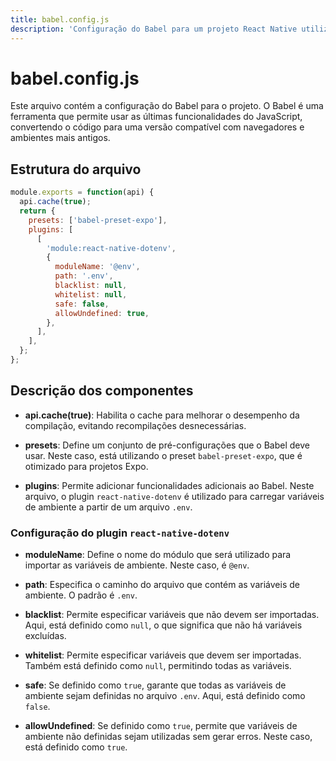```yaml
---
title: babel.config.js
description: 'Configuração do Babel para um projeto React Native utilizando Expo e suporte a variáveis de ambiente.'
---
```


# babel.config.js

Este arquivo contém a configuração do Babel para o projeto. O Babel é uma ferramenta que permite usar as últimas funcionalidades do JavaScript, convertendo o código para uma versão compatível com navegadores e ambientes mais antigos.

## Estrutura do arquivo

```javascript
module.exports = function(api) {
  api.cache(true);
  return {
    presets: ['babel-preset-expo'],
    plugins: [
      [
        'module:react-native-dotenv',
        {
          moduleName: '@env',
          path: '.env',
          blacklist: null,
          whitelist: null,
          safe: false,
          allowUndefined: true,
        },
      ],
    ],
  };
};
```

## Descrição dos componentes

- **api.cache(true)**: Habilita o cache para melhorar o desempenho da compilação, evitando recompilações desnecessárias.
  
- **presets**: Define um conjunto de pré-configurações que o Babel deve usar. Neste caso, está utilizando o preset `babel-preset-expo`, que é otimizado para projetos Expo.

- **plugins**: Permite adicionar funcionalidades adicionais ao Babel. Neste arquivo, o plugin `react-native-dotenv` é utilizado para carregar variáveis de ambiente a partir de um arquivo `.env`.

### Configuração do plugin `react-native-dotenv`

- **moduleName**: Define o nome do módulo que será utilizado para importar as variáveis de ambiente. Neste caso, é `@env`.

- **path**: Especifica o caminho do arquivo que contém as variáveis de ambiente. O padrão é `.env`.

- **blacklist**: Permite especificar variáveis que não devem ser importadas. Aqui, está definido como `null`, o que significa que não há variáveis excluídas.

- **whitelist**: Permite especificar variáveis que devem ser importadas. Também está definido como `null`, permitindo todas as variáveis.

- **safe**: Se definido como `true`, garante que todas as variáveis de ambiente sejam definidas no arquivo `.env`. Aqui, está definido como `false`.

- **allowUndefined**: Se definido como `true`, permite que variáveis de ambiente não definidas sejam utilizadas sem gerar erros. Neste caso, está definido como `true`.
